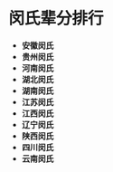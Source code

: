 # 闵氏辈分排行

- **安徽闵氏**
- **贵州闵氏**
- **河南闵氏**
- **湖北闵氏**
- **湖南闵氏**
- **江苏闵氏**
- **江西闵氏**
- **辽宁闵氏**
- **陕西闵氏**
- **四川闵氏**
- **云南闵氏**